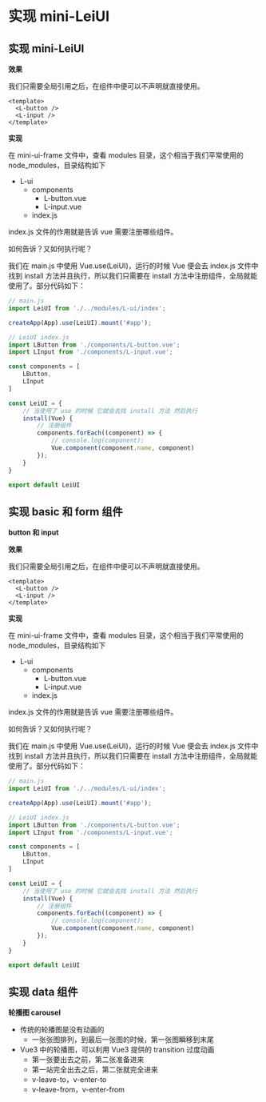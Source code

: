 # 实现 mini-LeiUI


## 实现 mini-LeiUI

**效果**

我们只需要全局引用之后，在组件中便可以不声明就直接使用。

```vue
<template>
  <L-button />
  <L-input />
</template>
```

**实现**

在 mini-ui-frame 文件中，查看 modules 目录，这个相当于我们平常使用的 node_modules，目录结构如下

- L-ui
  - components
    - L-button.vue
    - L-input.vue
  - index.js

index.js 文件的作用就是告诉 vue 需要注册哪些组件。

如何告诉？又如何执行呢？

我们在 main.js 中使用 Vue.use(LeiUI)，运行的时候 Vue 便会去 index.js 文件中找到 install 方法并且执行，所以我们只需要在 install 方法中注册组件，全局就能使用了。部分代码如下：

```js
// main.js
import LeiUI from './../modules/L-ui/index';

createApp(App).use(LeiUI).mount('#app');

// LeiUI index.js
import LButton from './components/L-button.vue';
import LInput from './components/L-input.vue';

const components = [
    LButton,
    LInput
]

const LeiUI = {
    // 当使用了 use 的时候 它就会去找 install 方法 然后执行
    install(Vue) {
        // 注册组件
        components.forEach((component) => {
            // console.log(component);
            Vue.component(component.name, component)
        });
    }
}

export default LeiUI
```

## 实现 basic 和 form 组件

**button 和 input**

**效果**

我们只需要全局引用之后，在组件中便可以不声明就直接使用。

```vue
<template>
  <L-button />
  <L-input />
</template>
```

**实现**

在 mini-ui-frame 文件中，查看 modules 目录，这个相当于我们平常使用的 node_modules，目录结构如下

- L-ui
  - components
    - L-button.vue
    - L-input.vue
  - index.js

index.js 文件的作用就是告诉 vue 需要注册哪些组件。

如何告诉？又如何执行呢？

我们在 main.js 中使用 Vue.use(LeiUI)，运行的时候 Vue 便会去 index.js 文件中找到 install 方法并且执行，所以我们只需要在 install 方法中注册组件，全局就能使用了。部分代码如下：

```js
// main.js
import LeiUI from './../modules/L-ui/index';

createApp(App).use(LeiUI).mount('#app');

// LeiUI index.js
import LButton from './components/L-button.vue';
import LInput from './components/L-input.vue';

const components = [
    LButton,
    LInput
]

const LeiUI = {
    // 当使用了 use 的时候 它就会去找 install 方法 然后执行
    install(Vue) {
        // 注册组件
        components.forEach((component) => {
            // console.log(component);
            Vue.component(component.name, component)
        });
    }
}

export default LeiUI
```

## 实现 data 组件

**轮播图 carousel**

- 传统的轮播图是没有动画的
  - 一张张图排列，到最后一张图的时候，第一张图瞬移到末尾
- Vue3 中的轮播图，可以利用 Vue3 提供的 transition 过度动画
  - 第一张要出去之前，第二张准备进来
  - 第一站完全出去之后，第二张就完全进来
  - v-leave-to，v-enter-to 
  - v-leave-from，v-enter-from